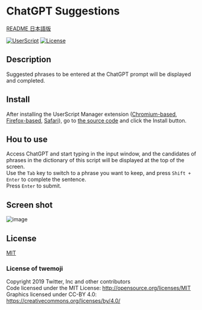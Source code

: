 # ChatGPT Suggestions

[README 日本語版](./README_ja.md)

[![UserScript](https://img.shields.io/badge/Framework-UserScript-blue.svg)](https://en.wikipedia.org/wiki/Userscript)
[![License](https://img.shields.io/github/license/hidao80/UserScript)](/LICENSE)

## Description

Suggested phrases to be entered at the ChatGPT prompt will be displayed and completed.

## Install

After installing the UserScript Manager extension ([Chromium-based][chrome-extension], [Firefox-based][firefox-extension], [Safari][safari-extension]), go to [the source code][source] and click the Install button.

[chrome-extension]: https://chrome.google.com/webstore/detail/tampermonkey/dhdgffkkebhmkfjojejmpbldmpobfkfo "Tampermonkey"
[firefox-extension]: https://addons.mozilla.org/en-US/firefox/addon/tampermonkey/ "Tampermonkey"
[safari-extension]: https://apps.apple.com/us/app/userscripts/id1463298887 "UserScripts"
[source]: https://github.com/hidao80/UserScript/raw/main/ChatGptSuggest/ChatGptSuggest.user.js "Source code"

## Hou to use

Access ChatGPT and start typing in the input window, and the candidates of phrases in the dictionary of this script will be displayed at the top of the screen.\
Use the `Tab` key to switch to a phrase you want to keep, and press `Shift + Enter` to complete the sentence.\
Press `Enter` to submit.

## Screen shot

![image](https://user-images.githubusercontent.com/8155294/214703505-90712692-c405-4a2a-8cbc-a0ed41c962f4.png)

## License

[MIT](/LICENSE)

### License of twemoji

Copyright 2019 Twitter, Inc and other contributors\
Code licensed under the MIT License: <http://opensource.org/licenses/MIT>\
Graphics licensed under CC-BY 4.0: <https://creativecommons.org/licenses/by/4.0/>
